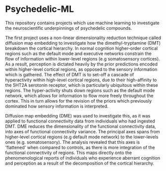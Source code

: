 # Psychedelic-ML
This repository contains projects which use machine learning to investigate the neuroscientific underpinnings of psychedelic compounds. 

The first project uses a non-linear dimensionality reduction technique called diffusion map embedding to investigate how the dimethyl-tryptamine (DMT) breakdown the cortical hierarchy. In normal cognition higher-order cortical regions such as the default mode and executive networks constrain the flow of information within lower-level regions (e.g somatosensory cortices). As a result, perception is dictated heavily by the prior predictions encoded within higher-level cortical regions, as opposed to the sensory information which is gathered. The effect of DMT is to  set-off a cascade of hyperactivity within high-level cortical regions, due to their high-affinity to the 5HT2A serotonin receptor, which is particularly ubiquitous within these regions. The hyper-activity shuts down regions such as the default mode network, which allows for information to flow more freely throughout the cortex. This in turn allows for the revision of the priors which previously dominated how sensory information is interpreted. 

Diffusion map embedding (DME) was used to investigate this, as it was applied to functional connectivity data from individuals who had ingested DMT. DME reduces the dimensionality of the functional connectivity data, into axes of functional connectivity variance. The principal axes spans from higher-level cortical regions (e.g default mode network) to the lower-levels ones  (e.g. somatosensory). The analysis revealed that this axes is 'flattened' when compared to controls, as there is more integration of the functional connectivity of regions. This maps directly onto the phenomenological reports of individuals who experience aberrant cognition and perception as a result of the decomposition of the cortical hierarchy. 
